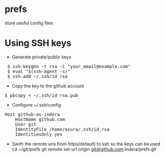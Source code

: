 prefs
=====

store uesful config files

Using SSH keys
== 

* Generate private/public keys
<pre>
 $ ssh-keygen -t rsa -C "your_email@example.com"
 $ eval "$(ssh-agent -s)"
 $ ssh-add ~/.ssh/id_rsa
</pre>

* Copy the key to the github account
<pre>
$ pbcopy < ~/.ssh/id_rsa.pub
</pre>

* Configure ~/.ssh/config

<pre>
Host github-as-indera
    HostName github.com
    User git
    IdentityFile /home/asura/.ssh/id_rsa
    IdentitiesOnly yes
</pre>

* Swith the remote urls from https(default) to ssh so the keys can be used
  cd ~/git/prefs
  git remote set-url origin git@github.com:indera/prefs.git
